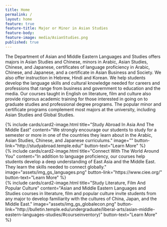 ```yaml
---
title: Home
permalink: /
layout: home
feature: true
feature-title: Major or Minor in Asian Studies
feature-body: 
feature-image: media/AsianStudies.png
published: true
---
```


The Department of Asian and Middle Eastern Languages and Studies offers majors in Asian Studies and Chinese, minors in Arabic, Asian Studies, Chinese, and Japanese, certificates of language proficiency in Arabic, Chinese, and Japanese, and a certificate in Asian Business and Society. We also offer instruction in Hebrew, Hindi and Korean. We help students develop the language skills and cultural knowledge needed for careers and professions that range from business and government to education and the media. Our courses taught in English on literature, film and culture also provide rigorous academic training for those interested in going on to graduate studies and professional degree programs. The popular minor and certificate programs complement most majors at the university, including Asian Studies and Global Studies.

<div class="row row-wide">
<div class="col m12 l4">{% include cards/card2-image.html title="Study Abroad In Asia And The Middle East" content="We strongly encourage our students to study for a semester or more in one of the countries they learn about in the Arabic, Asian Studies, Chinese, and Japanese curriculums." image="" button-link="http://studyabroad.temple.edu/" button-text="Learn More" %}</div>
<div class="col m12 l4">{% include cards/card2-image.html title="Connect With The World Around You" content="In addition to language proficiency, our courses help  students develop a deep understanding of East Asia and the Middle East. They learn the skills needed to connect globally." image="assets/img_gs_languages.png" button-link="https://www.ciee.org/" button-text="Learn More" %}</div>
<div class="col m12 l4">{% include cards/card2-image.html title="Study Literature, Film And Popular Culture" content="Asian and Middle Eastern Languages and Studies courses in literature, film and popular culture invite students from any major to develop familiarity with the cultures of China, Japan, and the Middle East." image="assets/img_gs_globalecon.png" button-link="http://bulletin.temple.edu/undergraduate/liberal-arts/asian-middle-eastern-languages-studies/#courseinventory)" button-text="Learn More" %}</div>
</div>
